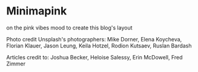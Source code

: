 # Minimapink
 on the pink vibes mood to create this blog's layout


Photo credit Unsplash's photographers:
Mike Dorner,
Elena Koycheva,
Florian Klauer,
Jason Leung,
Keila Hotzel,
Rodion Kutsaev,
Ruslan Bardash

Articles credit to: 
Joshua Becker,
Heloise Salessy,
Erin McDowell,
Fred Zimmer
